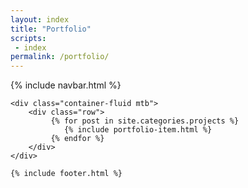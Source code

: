 ```yaml
---
layout: index
title: "Portfolio"
scripts:
 - index
permalink: /portfolio/
---
```



<body itemscope="" itemtype="http://schema.org/Blog">
    {% include navbar.html %}
	
	<div class="container-fluid mtb">
		<div class="row">					
		     {% for post in site.categories.projects %}		     			     
			 	{% include portfolio-item.html %}
			 {% endfor %}
		</div>	
	</div>

	{% include footer.html %}
    
</body>
